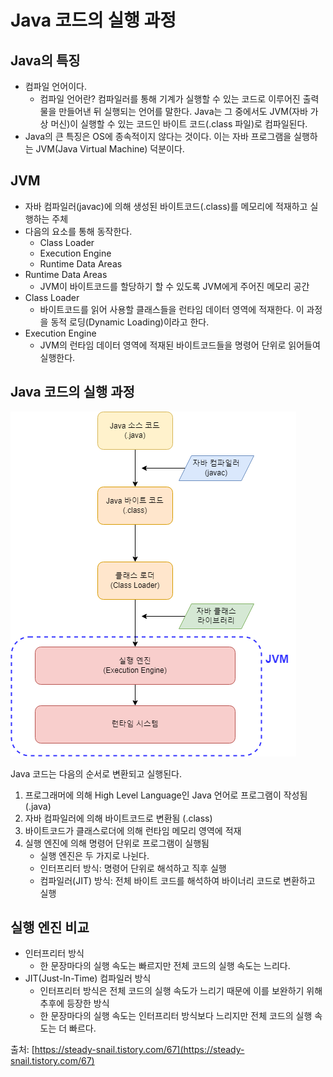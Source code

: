 # Java 코드의 실행 과정

## Java의 특징

* 컴파일 언어이다.
  * 컴파일 언어란? 컴파일러를 통해 기계가 실행할 수 있는 코드로 이루어진 출력물을 만들어낸 뒤 실행되는 언어를 말한다. Java는 그 중에서도 JVM(자바 가상 머신)이 실행할 수 있는 코드인 바이트 코드(.class 파일)로 컴파일된다.
* Java의 큰 특징은 OS에 종속적이지 않다는 것이다. 이는 자바 프로그램을 실행하는 JVM(Java Virtual Machine) 덕분이다.

## JVM

* 자바 컴파일러(javac)에 의해 생성된 바이트코드(.class)를 메모리에 적재하고 실행하는 주체
* 다음의 요소를 통해 동작한다.
  * Class Loader
  * Execution Engine
  * Runtime Data Areas
* Runtime Data Areas
  * JVM이 바이트코드를 할당하기 할 수 있도록 JVM에게 주어진 메모리 공간
* Class Loader
  * 바이트코드를 읽어 사용할 클래스들을 런타임 데이터 영역에 적재한다. 이 과정을 동적 로딩(Dynamic Loading)이라고 한다.
* Execution Engine
  * JVM의 런타임 데이터 영역에 적재된 바이트코드들을 명령어 단위로 읽어들여 실행한다.

## Java 코드의 실행 과정

![Java 코드의 실행 과정](imgs/java-execution-structure.png)

Java 코드는 다음의 순서로 변환되고 실행된다.

1. 프로그래머에 의해 High Level Language인 Java 언어로 프로그램이 작성됨 (.java)
2. 자바 컴파일러에 의해 바이트코드로 변환됨 (.class)
3. 바이트코드가 클래스로더에 의해 런타임 메모리 영역에 적재
4. 실행 엔진에 의해 명령어 단위로 프로그램이 실행됨
   * 실행 엔진은 두 가지로 나뉜다.
   * 인터프리터 방식: 명령어 단위로 해석하고 직후 실행
   * 컴파일러(JIT) 방식: 전체 바이트 코드를 해석하여 바이너리 코드로 변환하고 실행

## 실행 엔진 비교

* 인터프리터 방식
  * 한 문장마다의 실행 속도는 빠르지만 전체 코드의 실행 속도는 느리다.
* JIT(Just-In-Time) 컴파일러 방식
  * 인터프리터 방식은 전체 코드의 실행 속도가 느리기 때문에 이를 보완하기 위해 추후에 등장한 방식
  * 한 문장마다의 실행 속도는 인터프리터 방식보다 느리지만 전체 코드의 실행 속도는 더 빠르다.



출처: [https://steady-snail.tistory.com/67](https://steady-snail.tistory.com/67)
